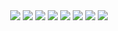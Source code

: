 <div align="center">
<img src="https://capsule-render.vercel.app/api?type=waving&color=BDBDC8&height=150&section=header" />
<img src="https://img.shields.io/badge/React-61DAFB?style=for-the-badge&logo=React&logoColor=white">
<img src="https://img.shields.io/badge/Next.js-000000?style=flat-square&logo=Next.js&logoColor=white"/>
<img src="https://img.shields.io/badge/Typescript-3178C6?style=flat-square&logo=Typescript&logoColor=white"/>
<img src="https://img.shields.io/badge/JavaScript-F7DF1E?style=for-the-badge&logo=JavaScript&logoColor=white">
<img src="https://img.shields.io/badge/Bootstrap-7952B3?style=flat-square&logo=bootstrap&logoColor=white"/>
<img src="https://img.shields.io/badge/GitHub-181717?style=flat-square&logo=GitHub&logoColor=white"/>
<img src="https://capsule-render.vercel.app/api?type=waving&color=BDBDC8&height=150&section=footer" />
</div>
